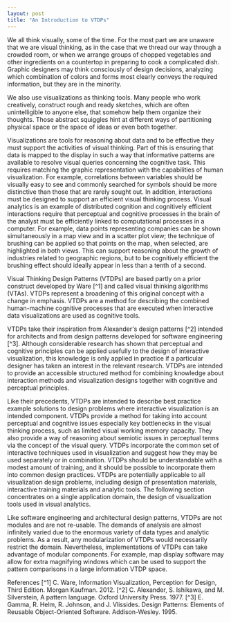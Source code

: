 ```yaml
---
layout: post
title: "An Introduction to VTDPs"
---
```


We all think visually, some of the time. For the most part we are unaware that we are visual thinking, as in the case that we thread our way through a crowded room, or when we arrange groups of chopped vegetables and other ingredients on a countertop in preparing to cook a complicated dish.  Graphic designers may think consciously of design decisions, analyzing which combination of colors and forms most clearly conveys the required information, but they are in the minority.

We also use visualizations as thinking tools. Many people who work creatively, construct rough and ready sketches, which are often unintelligible to anyone else, that somehow help them organize their thoughts. Those abstract squiggles hint at different ways of partitioning physical space or the space of ideas or even both together.

Visualizations are tools for reasoning about data and to be effective they must support the activities of visual thinking.  Part of this is ensuring that data is mapped to the display in such a way that informative patterns are available to resolve visual queries concerning the cognitive task. This requires matching the graphic representation with the capabilities of human visualization.  For example, correlations between variables should be visually easy to see and commonly searched for symbols should be more distinctive than those that are rarely sought out.  In addition, interactions must be designed to support an efficient visual thinking process. Visual analytics is an example of distributed cognition and cognitively efficient interactions require that perceptual and cognitive processes in the brain of the analyst must be efficiently linked to computational processes in a computer. For example, data points representing companies can be shown simultaneously in a map view and in a scatter plot view; the technique of brushing can be applied so that points on the map, when selected, are highlighted in both views. This can support reasoning about the growth of industries related to geographic regions, but to be cognitively efficient the brushing effect should ideally appear in less than a tenth of a second.

Visual Thinking Design Patterns (VTDPs) are based partly on a prior construct developed by Ware [^1] and called visual thinking algorithms (VTAs).  VTDPs represent a broadening of this original concept with a change in emphasis. VTDPs are a method for describing the combined human-machine cognitive processes that are executed when interactive data visualizations are used as cognitive tools.

VTDPs take their inspiration from Alexander's design patterns [^2] intended for architects and from design patterns developed for software engineering [^3].  Although considerable research has shown that perceptual and cognitive principles can be applied usefully to the design of interactive visualization, this knowledge is only applied in practice if a particular designer has taken an interest in the relevant research.  VTDPs are intended to provide an accessible structured method for combining knowledge about interaction methods and visualization designs together with cognitive and perceptual principles.

Like their precedents, VTDPs are intended to describe best practice example solutions to design problems where interactive visualization is an intended component. 
VTDPs provide a method for taking into account perceptual and cognitive issues especially key bottlenecks in the visual thinking process, such as limited visual working memory capacity.  They also provide a way of reasoning about semiotic issues in perceptual terms via the concept of the visual query.
VTDPs incorporate the common set of interactive techniques used in visualization and suggest how they may be used separately or in combination. 
VTDPs should be understandable with a modest amount of training, and it should be possible to incorporate them into common design practices. VTDPs are potentially applicable to all visualization design problems, including design of presentation materials, interactive training materials and analytic tools.  The following section concentrates on a single application domain, the design of visualization tools used in visual analytics.

Like software engineering and architectural design patterns, VTDPs are not modules and are not re-usable.  The demands of analysis are almost infinitely varied due to the enormous variety of data types and analytic problems.  As a result, any modularization of VTDPs would necessarily restrict the domain.  Nevertheless, implementations of VTDPs can take advantage of modular components.  For example, map display software may allow for extra magnifying windows which can be used to support the pattern comparisons in a large information VTDP space.

References
[^1] C. Ware, Information Visualization, Perception for Design, Third Edition.  Morgan Kaufman. 2012.
[^2] C. Alexander, S. Ishikawa, and M. Silverstein, A pattern language. Oxford University Press. 1977.
[^3] E. Gamma, R. Helm, R. Johnson, and J. Vlissides. Design Patterns: Elements of Reusable Object-Oriented Software. Addison-Wesley. 1995.